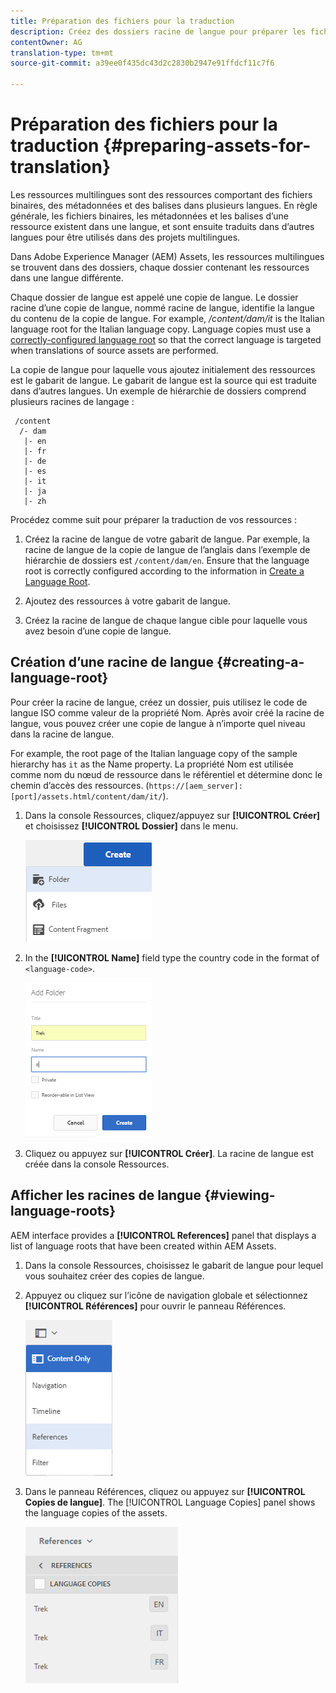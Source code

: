 ```yaml
---
title: Préparation des fichiers pour la traduction
description: Créez des dossiers racine de langue pour préparer les fichiers à la traduction afin de prendre en charge les fichiers multilingues.
contentOwner: AG
translation-type: tm+mt
source-git-commit: a39ee0f435dc43d2c2830b2947e91ffdcf11c7f6

---
```



# Préparation des fichiers pour la traduction {#preparing-assets-for-translation}

Les ressources multilingues sont des ressources comportant des fichiers binaires, des métadonnées et des balises dans plusieurs langues. En règle générale, les fichiers binaires, les métadonnées et les balises d’une ressource existent dans une langue, et sont ensuite traduits dans d’autres langues pour être utilisés dans des projets multilingues.

Dans Adobe Experience Manager (AEM) Assets, les ressources multilingues se trouvent dans des dossiers, chaque dossier contenant les ressources dans une langue différente.

Chaque dossier de langue est appelé une copie de langue. Le dossier racine d’une copie de langue, nommé racine de langue, identifie la langue du contenu de la copie de langue. For example, */content/dam/it* is the Italian language root for the Italian language copy. Language copies must use a [correctly-configured language root](preparing-assets-for-translation.md#creating-a-language-root) so that the correct language is targeted when translations of source assets are performed.

La copie de langue pour laquelle vous ajoutez initialement des ressources est le gabarit de langue. Le gabarit de langue est la source qui est traduite dans d’autres langues. Un exemple de hiérarchie de dossiers comprend plusieurs racines de langage :

```
 /content
  /- dam
   |- en
   |- fr
   |- de
   |- es
   |- it
   |- ja
   |- zh
```

Procédez comme suit pour préparer la traduction de vos ressources :

1. Créez la racine de langue de votre gabarit de langue. Par exemple, la racine de langue de la copie de langue de l’anglais dans l’exemple de hiérarchie de dossiers est `/content/dam/en`. Ensure that the language root is correctly configured according to the information in [Create a Language Root](preparing-assets-for-translation.md#creating-a-language-root).

1. Ajoutez des ressources à votre gabarit de langue.
1. Créez la racine de langue de chaque langue cible pour laquelle vous avez besoin d’une copie de langue.

## Création d’une racine de langue {#creating-a-language-root}

Pour créer la racine de langue, créez un dossier, puis utilisez le code de langue ISO comme valeur de la propriété Nom. Après avoir créé la racine de langue, vous pouvez créer une copie de langue à n’importe quel niveau dans la racine de langue.

For example, the root page of the Italian language copy of the sample hierarchy has `it` as the Name property. La propriété Nom est utilisée comme nom du nœud de ressource dans le référentiel et détermine donc le chemin d’accès des ressources. (`https://[aem_server]:[port]/assets.html/content/dam/it/`).

1. Dans la console Ressources, cliquez/appuyez sur **[!UICONTROL Créer]** et choisissez **[!UICONTROL Dossier]** dans le menu.

   ![Créer un dossier](assets/Create-folder.png)

1. In the **[!UICONTROL Name]** field type the country code in the format of `<language-code>`.

   ![Ajouter un code de langue dans le dossier](assets/Add-language-code-in-folder.png)

1. Cliquez ou appuyez sur **[!UICONTROL Créer]**. La racine de langue est créée dans la console Ressources. 

## Afficher les racines de langue {#viewing-language-roots}

AEM interface provides a **[!UICONTROL References]** panel that displays a list of language roots that have been created within AEM Assets.

1. Dans la console Ressources, choisissez le gabarit de langue pour lequel vous souhaitez créer des copies de langue.
1. Appuyez ou cliquez sur l’icône de navigation globale et sélectionnez **[!UICONTROL Références]** pour ouvrir le panneau Références.

   ![chlimage_1-122](assets/chlimage_1-122.png)

1. Dans le panneau Références, cliquez ou appuyez sur **[!UICONTROL Copies de langue]**. The [!UICONTROL Language Copies] panel shows the language copies of the assets.

   ![chlimage_1-123](assets/chlimage_1-123.png)
